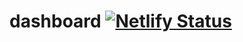 ﻿# dashboard [![Netlify Status](https://api.netlify.com/api/v1/badges/5f987a0c-09ad-4073-b796-e5e4bd1b86fd/deploy-status)](https://app.netlify.com/sites/hussein-dashboard/deploys)
